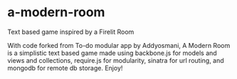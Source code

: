 a-modern-room
=============

Text based game inspired by a Firelit Room

With code forked from To-do modular app by Addyosmani, A Modern Room is a simplistic text based game made using backbone.js
for models and views and collections, require.js for modularity, sinatra for url routing, and mongodb for remote db storage. 
Enjoy!
